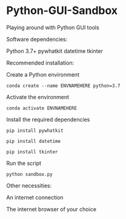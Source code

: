 # Python-GUI-Sandbox
Playing around with Python GUI tools

Software dependencies:

Python 3.7+
pywhatkit
datetime
tkinter

Recommended installation:

Create a Python environment

```conda create --name ENVNAMEHERE python=3.7```

Activate the environment

```conda activate ENVNAMEHERE```

Install the required dependencies

```pip install pywhatkit```

```pip install datetime```

```pip install tkinter```

Run the script

```python sandbox.py```

Other necessities:

An internet connection

The internet browser of your choice